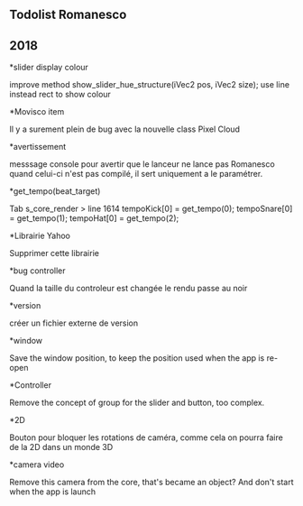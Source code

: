 Todolist Romanesco
--
2018
--
*slider display colour

improve method show_slider_hue_structure(iVec2 pos, iVec2 size);
use line instead rect to show colour

*Movisco item

Il y a surement plein de bug avec la nouvelle class Pixel Cloud

*avertissement

messsage console pour avertir que le lanceur ne lance pas Romanesco quand celui-ci n'est pas compilé, il sert uniquement a le paramétrer.


*get_tempo(beat_target)

Tab s_core_render > line 1614
tempoKick[0] = get_tempo(0);
tempoSnare[0] = get_tempo(1);
tempoHat[0] = get_tempo(2);

*Librairie Yahoo

Supprimer cette librairie

*bug controller

Quand la taille du controleur est changée le rendu passe au noir

*version

créer un fichier externe de version

*window

Save the window position, to keep the position used when the app is re-open

*Controller

Remove the concept of group for the slider and button, too complex.

*2D

Bouton pour bloquer les rotations de caméra, comme cela on pourra faire de la 2D dans un monde 3D

*camera video

Remove this camera from the core, that's became an object? And don't start when the app is launch